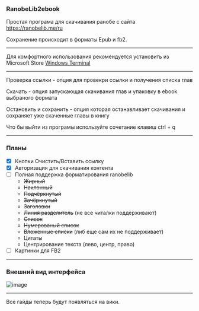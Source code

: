 ### RanobeLib2ebook

Простая програма для скачивания ранобе с сайта https://ranobelib.me/ru

Сохранение происходит в форматы Epub и fb2.

---

Для комфортного использования рекомендуется установить из Microsoft Store [Windows Terminal](https://www.microsoft.com/store/productId/9N0DX20HK701?ocid=pdpshare)

---

Проверка ссылки - опция для провекри ссылки и получения списка глав

Скачать - опция запускающая скачивания глав и упаковку в ebook выбраного формата

Остановить и сохранить - опция которая останавливает скачивания и сохраняет уже скаченные главы в книгу

Что бы выйти из програмы используйте сочетание клавиш ctrl + q

---

### Планы

- [x] Кнопки Очистить/Вставить ссылку
- [x] Авторизация для скачивания контента
- [ ] Полная поддержка форматирования ranobelib
  - ~~Жирный~~
  - ~~Наклонный~~
  - ~~Подчёркнутый~~
  - ~~Зачёркнутый~~
  - ~~Заголовки~~
  - ~~Линия разделитель~~ (не все читалки поддерживают)
  - ~~Список~~
  - ~~Нумерованый список~~
  - ~~Вложенные списки~~ (либ еще сам их не поддерживает)
  - Цитаты
  - Центрирование текста (лево, центр, право)
- [ ] Картинки для FB2

---

### Внешний вид интерфейса



![image](https://github.com/user-attachments/assets/619eec40-0a7a-4b34-80bf-dabb41fa2f4e)

---

Все гайды теперь будут появляться на вики.
